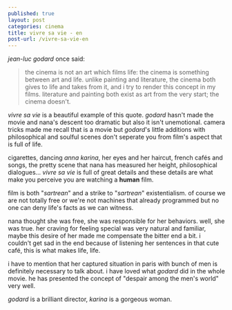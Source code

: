 ```yaml
---
published: true
layout: post
categories: cinema
title: vivre sa vie - en
post-url: /vivre-sa-vie-en
---
```

_jean-luc godard_ once said:

> the cinema is not an art which films life: the cinema is something between art and life. unlike painting and literature, the cinema both gives to life and takes from it, and i try to render this concept in my films. literature and painting both exist as art from the very start; the cinema doesn't.

_vivre sa vie_ is a beautiful example of this quote. _godard_ hasn't made the movie and nana's descent too dramatic but also it isn't unemotional. camera tricks made me recall that is a movie but _godard_'s little additions with philosophical and soulful scenes don't seperate you from film's aspect that is full of life.

cigarettes, dancing _anna karina_, her eyes and her haircut, french cafés and songs, the pretty scene that nana has measured her height, philosophical dialogues... _vivre sa vie_ is full of great details and these details are what make you perceive you are watching a **human** film. 

film is both "_sartrean_" and a strike to "_sartrean_" existentialism. of course we are not totally free or we're not machines that already programmed but no one can deny life's facts as we can witness.

nana thought she was free, she was responsible for her behaviors. well, she was true. her craving for feeling special was very natural and familiar, maybe this desire of her made me compensate the bitter end a bit. i couldn't get sad in the end because of listening her sentences in that cute café, this is what makes life, life.

i have to mention that her captured situation in paris with bunch of men is definitely necessary to talk about. i have loved what _godard_ did in the whole movie. he has presented the concept of "despair among the men's world" very well. 

_godard_ is a brilliant director, _karina_ is a gorgeous woman.
